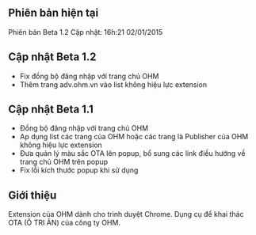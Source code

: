 ## Phiên bản hiện tại
Phiên bản Beta 1.2
Cập nhật: 16h:21 02/01/2015
## Cập nhật Beta 1.2
- Fix đồng bộ đăng nhập với trang chủ OHM 
- Thêm trang adv.ohm.vn vào list không hiệu lực extension

## Cập nhật Beta 1.1
- Đồng bộ đăng nhập với trang chủ OHM
- Ap dụng list các trang của OHM hoặc các trang là Publisher của OHM không hiệu lực extension
- Đưa quản lý màu sắc OTA lên popup, bổ sung các link điều hướng về trang chủ OHM trên popup
- Fix lỗi kích thước popup khi sử dụng

## Giới thiệu
Extension của OHM dành cho trình duyệt Chrome. Dụng cụ để khai thác OTA (Ô TRI ÂN) của công ty OHM.
